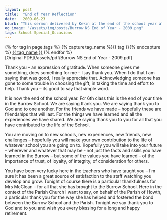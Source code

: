 ```yaml
---
layout: post
title:  "End of Year Reflection"
date:   2009-06-23
blurb: "This sermon delivered by Kevin at the end of the school year at Burrow National School emphasizes the importance of gratitude. It highlights the significance of saying 'thank you' and acknowledging the effort and kindness of others. The sermon also addresses the transition of students moving on to new schools and experiences, and the values they carry with them."
og_image: "/assets/img/posts/Burrow NS End of Year - 2009.png"
tags: School Special_Occasions
---    
```

<div class="tag-pills">
  {% for tag in page.tags %}
    {% capture tag_name %}{{ tag }}{% endcapture %}
    <a href="{{ site.baseurl }}/tag/{{ tag_name }}" class="tag-pill">{{ tag_name }}</a>
  {% endfor %}
</div>
[Original PDF](/assets/pdf/Burrow NS End of Year - 2009.pdf)

Thank you – an expression of gratitude. When someone gives me something, does something for me – I say thank you. When I do that I am saying that was good, I really appreciate that. Acknowledging someone has gone to some trouble in choosing the gift, in taking the time and effort to help. Thank you – its good to say that simple word.

It is now the end of the school year. For 6th class this is the end of your time in the Burrow School. We are saying thank you. We are saying thank you to God and to one another. For the friends we have made – hopefully these are friendships that will last. For the things we have learned and all the experiences we have shared. We are saying thank you to you for all that you have contributed to the life of the School.

You are moving on to new schools, new experiences, new friends, new challenges – hopefully you will make your own contribution to the life of whatever school you are going on to. Hopefully you will take into your future – wherever and whatever that may be – not just the facts and skills you have learned in the Burrow – but some of the values you have learned – of the importance of trust, of loyalty, of integrity, of consideration for others.

You have been very lucky here in the teachers who have taught you – I’m sure it has been a great source of satisfaction to the staff watching you develop and grow. Tonight of course there is a particular thankfulness for Mrs McClean – for all that she has brought to the Burrow School. Here in the context of the Parish Church I want to say, on behalf of the Parish of Howth, a particular thank you for the way she has helped and fostered the bond between the Burrow School and the Parish. Tonight we say thank you to God and to you and wish you every blessing for a long and happy retirement.
